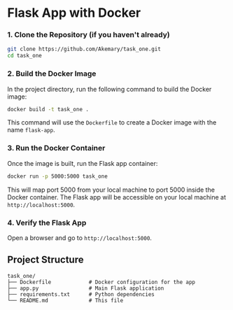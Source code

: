 # Flask App with Docker

### 1. Clone the Repository (if you haven't already)

```bash
git clone https://github.com/Akemary/task_one.git
cd task_one
```

### 2. Build the Docker Image

In the project directory, run the following command to build the Docker image:

```bash
docker build -t task_one .
```

This command will use the `Dockerfile` to create a Docker image with the name `flask-app`.

### 3. Run the Docker Container

Once the image is built, run the Flask app container:

```bash
docker run -p 5000:5000 task_one
```

This will map port 5000 from your local machine to port 5000 inside the Docker container. The Flask app will be accessible on your local machine at `http://localhost:5000`.

### 4. Verify the Flask App

Open a browser and go to `http://localhost:5000`. 


## Project Structure

```
task_one/
├── Dockerfile            # Docker configuration for the app
├── app.py                # Main Flask application
├── requirements.txt      # Python dependencies
└── README.md             # This file
```


